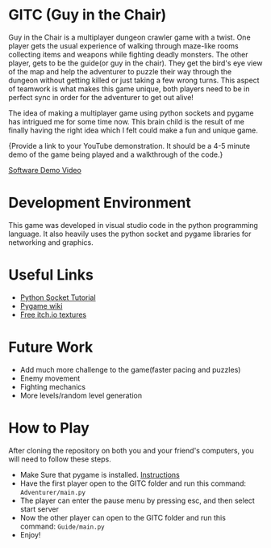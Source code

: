 # GITC (Guy in the Chair)

Guy in the Chair is a multiplayer dungeon crawler game with a twist. One player gets the usual experience of walking through maze-like rooms collecting items and weapons while fighting deadly monsters. The other player, gets to be the guide(or guy in the chair). They get the bird's eye view of the map and help the adventurer to puzzle their way through the dungeon without getting killed or just taking a few wrong turns. This aspect of teamwork is what makes this game unique, both players need to be in perfect sync in order for the adventurer to get out alive!

The idea of making a multiplayer game using python sockets and pygame has intrigued me for some time now. This brain child is the result of me finally having the right idea which I felt could make a fun and unique game.

{Provide a link to your YouTube demonstration.  It should be a 4-5 minute demo of the game being played and a walkthrough of the code.}

[Software Demo Video](http://youtube.link.goes.here)

# Development Environment

This game was developed in visual studio code in the python programming language. It also heavily uses the python socket and pygame libraries for networking and graphics.


# Useful Links


* [Python Socket Tutorial](https://www.youtube.com/watch?v=3QiPPX-KeSc&ab_channel=TechWithTim)
* [Pygame wiki](https://www.pygame.org/wiki)
* [Free itch.io textures](https://0x72.itch.io/16x16-dungeon-tileset)


# Future Work

* Add much more challenge to the game(faster pacing and puzzles)
* Enemy movement
* Fighting mechanics
* More levels/random level generation

# How to Play

After cloning the repository on both you and your friend's computers, you will need to follow these steps.

* Make Sure that pygame is installed. [Instructions](https://www.pygame.org/wiki/GettingStarted)
* Have the first player open to the GITC folder and run this command: `Adventurer/main.py`
* The player can enter the pause menu by pressing esc, and then select start server
* Now the other player can open to the GITC folder and run this command: `Guide/main.py`
* Enjoy!
